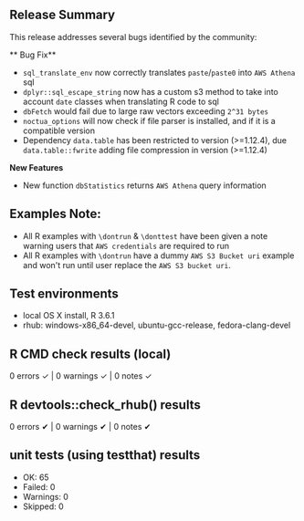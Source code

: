 ## Release Summary
This release addresses several bugs identified by the community:

** Bug Fix**
* `sql_translate_env` now correctly translates `paste`/`paste0` into `AWS Athena` sql
* `dplyr::sql_escape_string` now has a custom s3 method to take into account `date` classes when translating R code to sql
* `dbFetch` would fail due to large raw vectors exceeding `2^31 bytes`
* `noctua_options` will now check if file parser is installed, and if it is a compatible version
* Dependency `data.table` has been restricted to version (>=1.12.4), due `data.table::fwrite` adding file compression in version (>=1.12.4)

**New Features**
* New function `dbStatistics` returns `AWS Athena` query information 

## Examples Note:
* All R examples with `\dontrun` & `\donttest` have been given a note warning users that `AWS credentials` are required to run
* All R examples with `\dontrun` have a dummy `AWS S3 Bucket uri` example and won't run until user replace the `AWS S3 bucket uri`.

## Test environments
* local OS X install, R 3.6.1
* rhub: windows-x86_64-devel, ubuntu-gcc-release, fedora-clang-devel

## R CMD check results (local)
0 errors ✓ | 0 warnings ✓ | 0 notes ✓

## R devtools::check_rhub() results
0 errors ✔ | 0 warnings ✔ | 0 notes ✔

## unit tests (using testthat) results
* OK:       65
* Failed:   0
* Warnings: 0
* Skipped:  0
